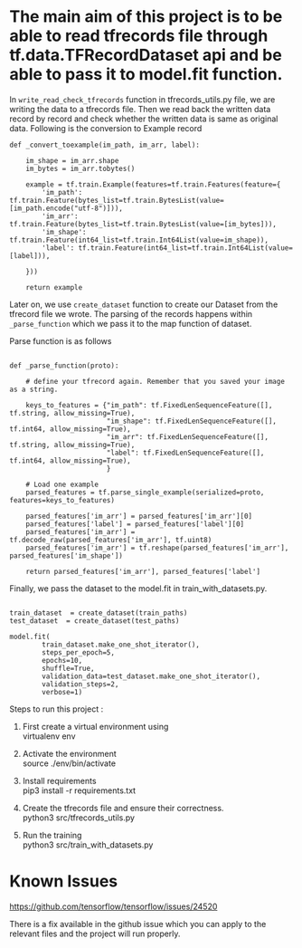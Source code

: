 # The main aim of this project is to be able to read tfrecords file through tf.data.TFRecordDataset api and be able to pass it to model.fit function.


In `write_read_check_tfrecords` function in tfrecords_utils.py file,
we are writing the data to a tfrecords file.
Then we read back the written data record by record and check whether
the written data is same as original data. Following is the conversion to Example record


```
def _convert_toexample(im_path, im_arr, label):

    im_shape = im_arr.shape
    im_bytes = im_arr.tobytes()

    example = tf.train.Example(features=tf.train.Features(feature={
        'im_path': tf.train.Feature(bytes_list=tf.train.BytesList(value=[im_path.encode("utf-8")])),
        'im_arr': tf.train.Feature(bytes_list=tf.train.BytesList(value=[im_bytes])),
        'im_shape': tf.train.Feature(int64_list=tf.train.Int64List(value=im_shape)),
        'label': tf.train.Feature(int64_list=tf.train.Int64List(value=[label])),

    }))

    return example
```

Later on, we use `create_dataset` function to create our Dataset
from the tfrecord file we wrote. The parsing of the records happens
within `_parse_function` which we pass it to the map function of dataset.

Parse function is as follows 

```buildoutcfg

def _parse_function(proto):

    # define your tfrecord again. Remember that you saved your image as a string.

    keys_to_features = {"im_path": tf.FixedLenSequenceFeature([], tf.string, allow_missing=True),
                        "im_shape": tf.FixedLenSequenceFeature([], tf.int64, allow_missing=True),
                        "im_arr": tf.FixedLenSequenceFeature([], tf.string, allow_missing=True),
                        "label": tf.FixedLenSequenceFeature([], tf.int64, allow_missing=True),
                        }

    # Load one example
    parsed_features = tf.parse_single_example(serialized=proto, features=keys_to_features)

    parsed_features['im_arr'] = parsed_features['im_arr'][0]
    parsed_features['label'] = parsed_features['label'][0]
    parsed_features['im_arr'] = tf.decode_raw(parsed_features['im_arr'], tf.uint8)
    parsed_features['im_arr'] = tf.reshape(parsed_features['im_arr'], parsed_features['im_shape'])

    return parsed_features['im_arr'], parsed_features['label']

```

Finally, we pass the dataset to the model.fit in train_with_datasets.py.


```buildoutcfg

train_dataset  = create_dataset(train_paths)
test_dataset  = create_dataset(test_paths)

model.fit(
        train_dataset.make_one_shot_iterator(),
        steps_per_epoch=5,
        epochs=10,
        shuffle=True,
        validation_data=test_dataset.make_one_shot_iterator(),
        validation_steps=2,
        verbose=1)

```



Steps to run this project :

1. First create a virtual environment using <br />
    virtualenv env

2. Activate the environment <br />
    source ./env/bin/activate

3. Install requirements <br />
    pip3 install -r requirements.txt

4. Create the tfrecords file and ensure their correctness. <br />
    python3 src/tfrecords_utils.py

5. Run the training <br />
    python3 src/train_with_datasets.py


# Known Issues  
https://github.com/tensorflow/tensorflow/issues/24520

There is a fix available in the github issue which you can apply 
to the relevant files and the project will run properly.
